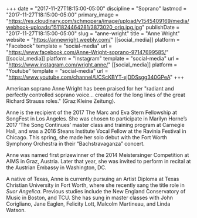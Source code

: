 +++
date = "2017-11-27T18:15:00-05:00"
discipline = "Soprano"
lastmod = "2017-11-27T18:15:00-05:00"
primary_image = "https://res.cloudinary.com/schmopera/image/upload/v1545409169/media/webhook-uploads/1511824464281/3873020_orig.jpg.jpg"
publishDate = "2017-11-27T18:15:00-05:00"
slug = "anne-wright"
title = "Anne Wright"
website = "https://annewright.weebly.com/"
[[social_media]]
platform = "Facebook"
template = "social-media"
url = "https://www.facebook.com/Anne-Wright-soprano-97147699585/"
[[social_media]]
platform = "Instagram"
template = "social-media"
url = "https://www.instagram.com/wright.anne/"
[[social_media]]
platform = "Youtube"
template = "social-media"
url = "https://www.youtube.com/channel/UCScKBYT-xjDDSsgg340GPeA"
+++

American soprano Anne Wright has been praised for her "radiant and perfectly controlled soprano voice... created for the long lines of the great Richard Strauss roles." (Graz Kleine Zeitung). 

Anne is the recipient of the 2017 The Marc and Eva Stern Fellowship at SongFest in Los Angeles.  She was chosen to participate in Marilyn Horne’s 2017 ‘The Song Continues’ master class and training program at Carnegie Hall, and was a 2016 Steans Institute Vocal Fellow at the Ravinia Festival in Chicago.  This spring, she made her solo debut with the Fort Worth Symphony Orchestra in their “Bachstravaganza” concert. 

Anne was named first prizewinner of the 2014 Meistersinger Competition at AIMS in Graz, Austria.  Later that year, she was invited to perform in recital at the Austrian Embassy in Washington, DC. 

A native of Texas, Anne is currently pursuing an Artist Diploma at Texas Christian University in Fort Worth, where she recently sang the title role in *Suor Angelica*.  Previous studies include the New England Conservatory of Music in Boston, and TCU.  She has sung in master classes with John Corigliano, Jane Eaglen, Felicity Lott, Malcolm Martineau, and Linda Watson.

